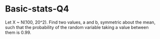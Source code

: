 # Basic-stats-Q4
Let X ~ N(100, 20^2). Find two values, a and b, symmetric about the mean, such that the probability of the random variable taking a value between them is 0.99.
